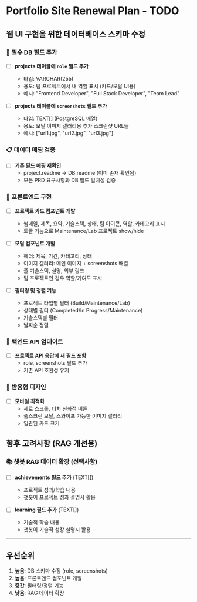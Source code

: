 # Portfolio Site Renewal Plan - TODO

## 웹 UI 구현을 위한 데이터베이스 스키마 수정

### 🔧 필수 DB 필드 추가
- [ ] **projects 테이블에 `role` 필드 추가**
  - 타입: VARCHAR(255)
  - 용도: 팀 프로젝트에서 내 역할 표시 (카드/모달 UI용)
  - 예시: "Frontend Developer", "Full Stack Developer", "Team Lead"

- [ ] **projects 테이블에 `screenshots` 필드 추가**
  - 타입: TEXT[] (PostgreSQL 배열)
  - 용도: 모달 이미지 갤러리용 추가 스크린샷 URL들
  - 예시: ["url1.jpg", "url2.jpg", "url3.jpg"]

### 📋 데이터 매핑 검증
- [ ] **기존 필드 매핑 재확인**
  - project.readme → DB.readme (이미 존재 확인됨)
  - 모든 PRD 요구사항과 DB 필드 일치성 검증

### 🎨 프론트엔드 구현
- [ ] **프로젝트 카드 컴포넌트 개발**
  - 썸네일, 제목, 요약, 기술스택, 상태, 팀 아이콘, 역할, 카테고리 표시
  - 토글 기능으로 Maintenance/Lab 프로젝트 show/hide

- [ ] **모달 컴포넌트 개발**
  - 헤더: 제목, 기간, 카테고리, 상태
  - 이미지 갤러리: 메인 이미지 + screenshots 배열
  - 풀 기술스택, 설명, 외부 링크
  - 팀 프로젝트인 경우 역할/기여도 표시

- [ ] **필터링 및 정렬 기능**
  - 프로젝트 타입별 필터 (Build/Maintenance/Lab)
  - 상태별 필터 (Completed/In Progress/Maintenance)
  - 기술스택별 필터
  - 날짜순 정렬

### 🔄 백엔드 API 업데이트
- [ ] **프로젝트 API 응답에 새 필드 포함**
  - role, screenshots 필드 추가
  - 기존 API 호환성 유지

### 📱 반응형 디자인
- [ ] **모바일 최적화**
  - 세로 스크롤, 터치 친화적 버튼
  - 풀스크린 모달, 스와이프 가능한 이미지 갤러리
  - 일관된 카드 크기

## 향후 고려사항 (RAG 개선용)

### 📚 챗봇 RAG 데이터 확장 (선택사항)
- [ ] **achievements 필드 추가** (TEXT[])
  - 프로젝트 성과/학습 내용
  - 챗봇이 프로젝트 성과 설명시 활용

- [ ] **learning 필드 추가** (TEXT[])
  - 기술적 학습 내용
  - 챗봇이 기술적 성장 설명시 활용

---

## 우선순위
1. **높음**: DB 스키마 수정 (role, screenshots)
2. **높음**: 프론트엔드 컴포넌트 개발
3. **중간**: 필터링/정렬 기능
4. **낮음**: RAG 데이터 확장